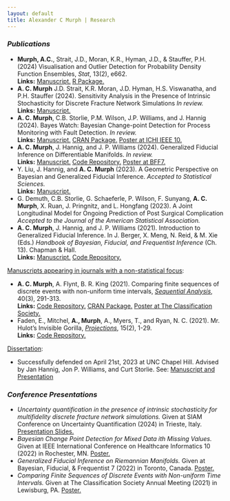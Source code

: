 ```yaml
---
layout: default
title: Alexander C Murph | Research
---
```

<div class="research">

<h3><i>Publications</i></h3>
<ul>
    <li>
        <b>Murph, A.C.</b>, Strait, J.D., Moran, K.R., Hyman, J.D., & Stauffer, P.H. (2024) Visualisation and Outlier Detection for Probability Density Function Ensembles, <i>Stat</i>, 13(2), e662.<br> <b>Links:</b> <a id="raw-url" href="https://raw.githubusercontent.com/sirmurphalot/sirmurphalot.github.io/master/_papers/pdf_boxplots.pdf">Manuscript.</a> <a id="raw-url" href="https://github.com/lanl/deboinr">R Package.</a>
  </li>
    <li>
    <b>A. C. Murph</b> J.D. Strait, K.R. Moran, J.D. Hyman, H.S. Viswanatha, and P.H. Stauffer (2024).  Sensitivity Analysis in the Presence of Intrinsic Stochasticity for Discrete Fracture Network Simulations <i>In review.</i> <br> <b>Links:</b> <a id="raw-url" href="https://arxiv.org/abs/2312.04722">Manuscript.</a>
  </li>
    <li>
    <b>A. C. Murph</b>, C.B. Storlie, P.M. Wilson, J.P. Williams, and J. Hannig (2024).  Bayes Watch: Bayesian Change-point Detection for Process Monitoring with Fault Detection. <i>In review.</i> <br> <b>Links:</b> <a id="raw-url" href="https://arxiv.org/abs/2310.02940">Manuscript.</a> <a id="raw-url" href="https://cran.r-project.org/web/packages/bayesWatch/index.html">CRAN Package.</a> <a id="raw-url" href="https://raw.githubusercontent.com/sirmurphalot/sirmurphalot.github.io/master/_papers/IEEE_ICHI_2022_Poster.pdf">Poster at ICHI IEEE 10.</a> 
  </li>
  <li>
    <b>A. C. Murph</b>, J. Hannig, and J. P. Williams (2024). Generalized Fiducial Inference on Differentiable Manifolds. <i>In review.</i> <br> <b>Links:</b> <a id="raw-url" href="https://arxiv.org/abs/2209.15473">Manuscript.</a> <a id="raw-url" href="https://github.com/sirmurphalot/GFI_onManifolds"> Code Repository.</a> <a id="raw-url" href="https://raw.githubusercontent.com/sirmurphalot/sirmurphalot.github.io/master/_papers/BFF_poster_2022.pdf">Poster at BFF7.</a> 
  </li>
  <li>
    Y. Liu, J. Hannig, and <b>A. C. Murph</b> (2023). A Geometric Perspective on Bayesian and Generalized Fiducial Inference. <i>Accepted to Statistical Sciences.</i> <br> <b>Links:</b> <a id="raw-url" href="https://arxiv.org/abs/2210.05462">Manuscript.</a>
  </li>
  <li>
    G. Demuth, C.B. Storlie, G. Schaeferle, P. Wilson, F. Sunyang, <b>A. C. Murph</b>, X. Ruan, J. Pringnitz, and L. Hongfang (2023). A Joint Longitudinal Model for Ongoing Prediction of Post Surgical Complication <i>Accepted to the Journal of the American Statistical Association.</i>
  </li>
  <li>
    <b>A. C. Murph</b>, J. Hannig, and J. P. Williams (2021). Introduction to Generalized Fiducial Inference. In J. Berger, X. Meng, N. Reid, & M. Xie (Eds.) <i>Handbook of Bayesian, Fiducial, and Frequentist Inference</i> (Ch. 13).  Chapman & Hall.  <br> <b>Links:</b> <a id="raw-url" href="https://arxiv.org/abs/2302.14598">Manuscript.</a> <a id="raw-url" href="https://github.com/sirmurphalot/IntroductionGFI">Code Repository.</a>
  </li>
    </ul>
<u>Manuscripts appearing in journals with a non-statistical focus</u>:
<ul>
  <li>
      <b>A. C. Murph</b>, A. Flynt, B. R. King (2021). Comparing finite sequences of discrete events with non-uniform time intervals, <i><a id="raw-url" href="https://www.tandfonline.com/doi/full/10.1080/07474946.2021.1940491">Sequential Analysis</a></i>,  40(3), 291-313.  <br> <b>Links:</b> <a id="raw-url" href=" https://github.com/cran/sawnuti">Code Repository.</a> <a id="raw-url" href="https://cran.r-project.org/web/packages/sawnuti/sawnuti.pdf">CRAN Package.</a> <a id="raw-url" href="https://raw.githubusercontent.com/sirmurphalot/sirmurphalot.github.io/master/_papers/SAWNUTI_poster_murph2021.pdf">Poster at The Classification Society.</a>
  </li>
      <li>
    Faden, E., Mitchel, <b>A., Murph</b>, A., Myers, T., and Ryan, N. C. (2021). Mr. Hulot’s Invisible Gorilla, <i><a id="raw-url" href="https://doi.org/10.3167/proj.2021.150201%20">Projections</a></i>, 15(2), 1-29.  <br> <b>Links:</b> <a id="raw-url" href="https://github.com/sirmurphalot/VisualDisturbances">Code Repository.</a>
  </li>
  </ul>

<u>Dissertation</u>:
<ul>
  <li>
      Successfully defended on April 21st, 2023 at UNC Chapel Hill.  Advised by Jan Hannig, Jon P. Williams, and Curt Storlie.  See: <a id="raw-url" href="https://github.com/sirmurphalot/dissertation">Manuscript and Presentation</a>
  </li>
  </ul>

<h3><i>Conference Presentations</i></h3>
<ul>
  <li>
        <i>Uncertainty quantification in the presence of intrinsic stochasticity for multifidelity discrete fracture network simulations. </i>  Given at SIAM Conference on Uncertainty Quantification (2024) in Trieste, Italy. <a id="raw-url" href="https://raw.githubusercontent.com/sirmurphalot/sirmurphalot.github.io/master/_ppresentations/siam_UQ24_murph.pdf">Presentation Slides.</a>
  </li>
  <li>
        <i>Bayesian Change Point Detection for Mixed Data ith Missing Values. </i>  Given at IEEE International Conference on Healthcare Informatics 10 (2022) in Rochester, MN. <a id="raw-url" href="https://raw.githubusercontent.com/sirmurphalot/sirmurphalot.github.io/master/_ppresentations/IEEE_ICHI_2022_Poster.pdf">Poster.</a>
  </li>
  <li>
        <i>Generalized Fiducial Inference on Riemannian Manifolds.</i>  Given at Bayesian, Fiducial, & Frequentist 7 (2022) in Toronto, Canada. <a id="raw-url" href="https://raw.githubusercontent.com/sirmurphalot/sirmurphalot.github.io/master/_ppresentations/BFF_poster_2022.pdf">Poster.</a>
  </li>
  <li>
      <i>Comparing Finite Sequences of Discrete Events with Non-uniform Time Intervals. </i> Given at The Classification Society Annual Meeting (2021) in Lewisburg, PA. <a id="raw-url" href="https://raw.githubusercontent.com/sirmurphalot/sirmurphalot.github.io/master/_ppresentations/SAWNUTI_poster_murph2021.pdf">Poster.</a>
  </li>
</ul>


</div>
